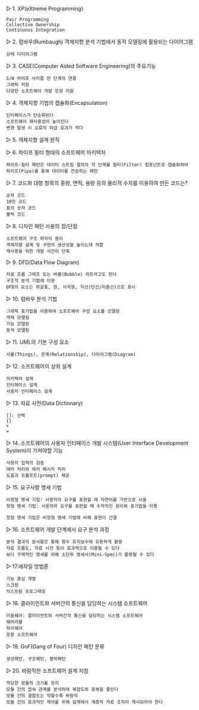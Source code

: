 ▷ 1. XP(eXtreme Programming)

    Pair Programming
    Collective Ownership
    Continuous Integration

▷ 2. 럼바우(Rumbaugh) 객체지향 분석 기법에서 동적 모델링에 활용되는 다이어그램

    상태 다이어그램

▷ 3. CASE(Computer Aided Software Engineering)의 주요기능

    S/W 라이프 사이클 전 단계의 연결
    그래픽 지원
    다양한 소프트웨어 개발 모형 지원

▷ 4. 객체지향 기법의 캡슐화(Encapsulation)

    인터페이스가 단순화된다
    소프트웨어 재사용성이 높아진다
    변경 발생 시 오류의 파급 효과가 적다

▷ 5. 객체지향 설계 원칙

▷ 6. 파이프 필터 형태의 소프트웨어 아키텍처

    파이프-필터 패턴은 데이터 스트림 절차의 각 단계를 필터(Filter) 컴포넌트로 캡슐화하여 파이프(Pipe)를 통해 데이터를 전송하는 패턴

▷ 7. 코드화 대항 항목의 중량, 면적, 용량 등의 물리적 수치를 이용하여 만든 코드는?

    순차 코드
    10진 코드
    표의 숫자 코드
    블럭 코드

▷ 8. 디자인 패턴 사용의 장/단점

    소프트웨어 구조 파악이 용이
    객체지향 설계 및 구현의 생산성을 높이는데 적합
    재사용을 위한 개발 시간이 단축

▷ 9. DFD(Data Flow Diagram)

    자료 흐름 그래프 또는 버블(Bubble) 차트라고도 한다
    구조적 분석 기법에 이용
    DFD의 요소는 화살표, 원, 사각형, 직선(단선/이중선)으로 표시

▷ 10. 럼바우 분석 기법

    그래픽 표기법을 이용하여 소프트웨어 구성 요소를 모델링
    객체 모델링
    기능 모델링
    동적 모델링

▷ 11. UML의 기본 구성 요소

    사물(Things), 관계(Relationship), 다이어그램(Diagram)

▷ 12. 소프트웨어의 상위 설계

    아키텍처 설계
    인터페이스 설계
    사용자 인터페이스 설계

▷ 13. 자료 사전(Data Dictionary)

    []: 선택
    {}
    +
    =

▷ 14. 소프트웨어의 사용자 인터페이스 개발 시스템(User Interface Development System)이 가져야할 기능

    사용자 입력의 검증
    에러 처리와 에러 메시지 처리
    도움과 프롬프트(prompt) 제공

▷ 15. 요구사항 명세 기법

    비정형 명세 기접: 사용자의 요구를 표현할 때 자연어를 기반으로 서술
    정형 명세 기법: 사용자의 요구를 표현할 때 수학적인 원리와 표기법을 이용

    정형 명세 기법은 비정형 명세 기법에 비해 표현이 간결

▷ 16. 소프트웨어 개발 단계에서 요구 분석 과정

    분석 결과의 문서활르 통해 향수 유지보수에 유용하게 활용
    자료 흐름도, 자료 사전 등이 효과적으로 이용될 수 있다
    보다 구체적인 명세를 위해 소단위 명세서(Mini-Spec)가 활용될 수 있다

▷ 17.애자일 방법론

    기능 중심 개발
    스크럼
    익스트림 프로그래밍

▷ 18. 클라이언트와 서버간의 통신을 담당하는 시스템 소프트웨어

    미들웨어: 클라이언트와 서버간의 통신을 담당하는 시스템 소프트웨어
    웨어러블
    하이웨어
    응용 소프트웨어

▷ 19. GoF(Gang of Four) 디자인 패턴 분류

    생성패턴, 구조패턴, 행위패턴

▷ 20. 바람직한 소프트웨어 설계 지침

    적당한 모듈의 크기를 유지
    모듈 간의 접속 관계를 분석하여 복잡도와 중복을 줄인다
    모듈 간의 결합도는 약할수록 바람직
    모듈 간의 효과적인 제어를 위해 설계에서 계층적 자료 조직이 제시되어야 한다
